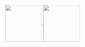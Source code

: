<a href="https://github.com/anuraghazra/github-readme-stats">
  <img height=120 align="center" src="https://github-readme-stats.vercel.app/api?username=ledepede1&card_width=500" />
</a>
<a href="https://github.com/anuraghazra/convoychat">
  <img height=120 align="center" src="https://github-readme-stats.vercel.app/api/top-langs?username=ledepede1&layout=compact&langs_count=8&card_width=300" />
</a>
